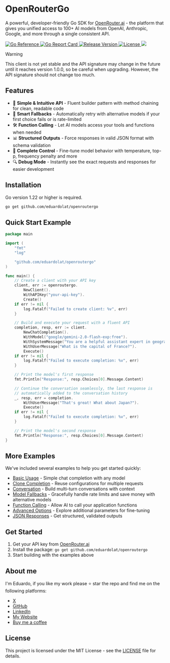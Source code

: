 # OpenRouterGo

A powerful, developer-friendly Go SDK for
[OpenRouter.ai](https://openrouter.ai) - the platform that gives you unified
access to 100+ AI models from OpenAI, Anthropic, Google, and more through a
single consistent API.

<p>
  <a href="https://pkg.go.dev/github.com/eduardolat/openroutergo">
    <img src="https://pkg.go.dev/badge/github.com/eduardolat/openroutergo" alt="Go Reference"/>
  </a>
  <a href="https://goreportcard.com/report/eduardolat/openroutergo">
    <img src="https://goreportcard.com/badge/eduardolat/openroutergo" alt="Go Report Card"/>
  </a>
  <a href="https://github.com/eduardolat/openroutergo/releases/latest">
    <img src="https://img.shields.io/github/release/eduardolat/openroutergo.svg" alt="Release Version"/>
  </a>
  <a href="LICENSE">
    <img src="https://img.shields.io/github/license/eduardolat/openroutergo.svg" alt="License"/>
  </a>
  <a href="https://github.com/eduardolat/openroutergo">
    <img src="https://img.shields.io/github/stars/eduardolat/openroutergo?style=flat&label=github+stars"/>
  </a>
</p>

> [!WARNING]
> This client is not yet stable and the API signature may change in the future
> until it reaches version 1.0.0, so be careful when upgrading. However, the API
> signature should not change too much.

## Features

- 🚀 **Simple & Intuitive API** - Fluent builder pattern with method chaining
  for clean, readable code
- 🔄 **Smart Fallbacks** - Automatically retry with alternative models if your
  first choice fails or is rate-limited
- 🛠️ **Function Calling** - Let AI models access your tools and functions when
  needed
- 📊 **Structured Outputs** - Force responses in valid JSON format with schema
  validation
- 🧠 **Complete Control** - Fine-tune model behavior with temperature, top-p,
  frequency penalty and more
- 🔍 **Debug Mode** - Instantly see the exact requests and responses for easier
  development

## Installation

Go version 1.22 or higher is required.

```bash
go get github.com/eduardolat/openroutergo
```

## Quick Start Example

```go
package main

import (
	"fmt"
	"log"

	"github.com/eduardolat/openroutergo"
)

func main() {
	// Create a client with your API key
	client, err := openroutergo.
		NewClient().
		WithAPIKey("your-api-key").
		Create()
	if err != nil {
		log.Fatalf("Failed to create client: %v", err)
	}

	// Build and execute your request with a fluent API
	completion, resp, err := client.
		NewChatCompletion().
		WithModel("google/gemini-2.0-flash-exp:free").
		WithSystemMessage("You are a helpful assistant expert in geography.").
		WithUserMessage("What is the capital of France?").
		Execute()
	if err != nil {
		log.Fatalf("Failed to execute completion: %v", err)
	}

	// Print the model's first response
	fmt.Println("Response:", resp.Choices[0].Message.Content)

	// Continue the conversation seamlessly, the last response is
	// automatically added to the conversation history
	_, resp, err = completion.
		WithUserMessage("That's great! What about Japan?").
		Execute()
	if err != nil {
		log.Fatalf("Failed to execute completion: %v", err)
	}

	// Print the model's second response
	fmt.Println("Response:", resp.Choices[0].Message.Content)
}
```

## More Examples

We've included several examples to help you get started quickly:

- [Basic Usage](examples/01-basic/main.go) - Simple chat completion with any
  model
- [Clone Completion](examples/02-clone-completion/main.go) - Reuse
  configurations for multiple requests
- [Conversation](examples/03-reuse-completion/main.go) - Build multi-turn
  conversations with context
- [Model Fallbacks](examples/04-model-fallback/main.go) - Gracefully handle rate
  limits and save money with alternative models
- [Function Calling](examples/05-function-calling/main.go) - Allow AI to call
  your application functions
- [Advanced Options](examples/06-other-options/main.go) - Explore additional
  parameters for fine-tuning
- [JSON Responses](examples/07-force-response-format/main.go) - Get structured,
  validated outputs

## Get Started

1. Get your API key from [OpenRouter.ai](https://openrouter.ai/keys)
2. Install the package: `go get github.com/eduardolat/openroutergo`
3. Start building with the examples above

## About me

I'm Eduardo, if you like my work please ⭐ star the repo and find me on the
following platforms:

- [X](https://x.com/eduardoolat)
- [GitHub](https://github.com/eduardolat)
- [LinkedIn](https://www.linkedin.com/in/eduardolat)
- [My Website](https://eduardo.lat)
- [Buy me a coffee](https://buymeacoffee.com/eduardolat)

## License

This project is licensed under the MIT License - see the [LICENSE](LICENSE) file
for details.

